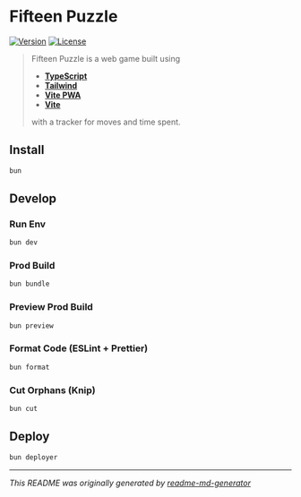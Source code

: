 # Fifteen Puzzle
[![Version](https://img.shields.io/badge/dynamic/json?url=https://raw.githubusercontent.com/eldarlrd/fifteen-puzzle/main/package.json&query=version&logo=git-extensions&label=version&labelColor=475569&color=0284c7)](https://github.com/eldarlrd/fifteen-puzzle/blob/main/package.json)
[![License](https://img.shields.io/badge/dynamic/json?url=https://raw.githubusercontent.com/eldarlrd/fifteen-puzzle/main/package.json&query=license&logo=open-source-initiative&logoColor=fff&label=license&labelColor=475569&color=c026d3)](https://github.com/eldarlrd/fifteen-puzzle/blob/main/LICENSE)

> Fifteen Puzzle is a web game built using
> - **[TypeScript](https://typescriptlang.org)**
> - **[Tailwind](https://tailwindcss.com)**
> - **[Vite PWA](https://vite-pwa-org.netlify.app)**
> - **[Vite](https://vite.dev)**
>
> with a tracker for moves and time spent.

## Install
```sh
bun
```
## Develop
### Run Env
```sh
bun dev
```
### Prod Build
```sh
bun bundle
```
### Preview Prod Build
```sh
bun preview
```
### Format Code (ESLint + Prettier)
```sh
bun format
```
### Cut Orphans (Knip)
```sh
bun cut
```
## Deploy
```sh
bun deployer
```
***
*This README was originally generated by [readme-md-generator](https://github.com/kefranabg/readme-md-generator)*
